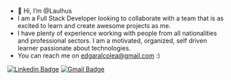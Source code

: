 - 👋 Hi, I’m @Laulhus
- I am a Full Stack Developer looking to collaborate with a team that is as excited to learn and create awesome projects as me.
- I have plenty of experience working with people from all nationalities and professional sectors. I am a motivated, organized, self driven learner passionate about technologies.
- You can reach me on edgaralcolea@gmail.com :)

[![Linkedin Badge](https://img.shields.io/badge/-edgaralcolea-blue?style=plastic-square&logo=Linkedin&logoColor=white&linkhttps://www.linkedin.com/in/edgaralcolea/)](https://www.linkedin.com/in/edgaralcolea/)
[![Gmail Badge](https://img.shields.io/badge/-edgaralcolea@gmail.com-c14438?style=flat-square&logo=Gmail&logoColor=white&link=mailto:edgaralcolea@gmail.com)](mailto:edgaralcolea@gmail.com)
 </div>
